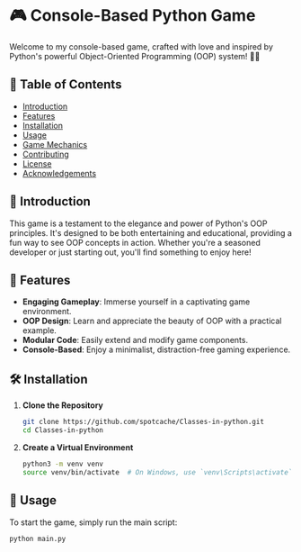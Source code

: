 # 🎮 Console-Based Python Game

Welcome to my console-based game, crafted with love and inspired by Python's powerful Object-Oriented Programming (OOP) system! 🚀🐍

## 📜 Table of Contents

- [Introduction](#introduction)
- [Features](#features)
- [Installation](#installation)
- [Usage](#usage)
- [Game Mechanics](#game-mechanics)
- [Contributing](#contributing)
- [License](#license)
- [Acknowledgements](#acknowledgements)

## 🎉 Introduction

This game is a testament to the elegance and power of Python's OOP principles. It's designed to be both entertaining and educational, providing a fun way to see OOP concepts in action. Whether you're a seasoned developer or just starting out, you'll find something to enjoy here!

## 🌟 Features

- **Engaging Gameplay**: Immerse yourself in a captivating game environment.
- **OOP Design**: Learn and appreciate the beauty of OOP with a practical example.
- **Modular Code**: Easily extend and modify game components.
- **Console-Based**: Enjoy a minimalist, distraction-free gaming experience.

## 🛠️ Installation

1. **Clone the Repository**
    ```bash
    git clone https://github.com/spotcache/Classes-in-python.git
    cd Classes-in-python
    ```

2. **Create a Virtual Environment**
    ```bash
    python3 -m venv venv
    source venv/bin/activate  # On Windows, use `venv\Scripts\activate`
    ```
    
## 🚀 Usage

To start the game, simply run the main script:

```bash
python main.py
